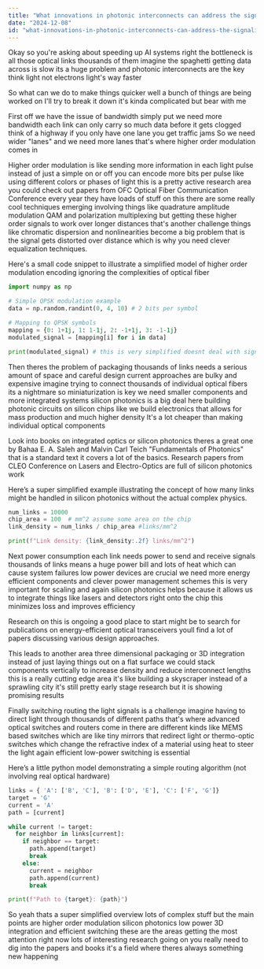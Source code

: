 ```yaml
---
title: "What innovations in photonic interconnects can address the signaling limitations encountered in systems with thousands of optical links for AI tasks?"
date: "2024-12-08"
id: "what-innovations-in-photonic-interconnects-can-address-the-signaling-limitations-encountered-in-systems-with-thousands-of-optical-links-for-ai-tasks"
---
```


Okay so you're asking about speeding up AI systems right  the bottleneck is all those optical links thousands of them  imagine the spaghetti  getting data across is slow its a huge problem  and photonic interconnects are the key  think light not electrons  light's way faster

So what can we do to make things quicker  well a bunch of things are being worked on I'll try to break it down  it's kinda complicated but bear with me

First off we have the issue of  bandwidth  simply put we need more bandwidth  each link can only carry so much data before it gets clogged  think of a highway if you only have one lane you get traffic jams  So we need wider "lanes"  and we need more lanes  that's where higher order modulation comes in

Higher order modulation is like sending more information in each light pulse instead of just a simple on or off you can encode more bits per pulse  like using different colors or phases of light  this is a pretty active research area you could check out papers from OFC Optical Fiber Communication Conference every year they have loads of stuff on this  there are some really cool techniques emerging involving things like  quadrature amplitude modulation QAM and polarization multiplexing   but getting these higher order signals to work over longer distances that's another challenge  things like chromatic dispersion and nonlinearities become a big problem that is the signal gets distorted over distance which is why you need clever equalization techniques.


Here's a small code snippet to illustrate a simplified model of higher order modulation encoding ignoring the complexities of optical fiber

```python
import numpy as np

# Simple QPSK modulation example
data = np.random.randint(0, 4, 10) # 2 bits per symbol

# Mapping to QPSK symbols
mapping = {0: 1+1j, 1: 1-1j, 2: -1+1j, 3: -1-1j}
modulated_signal = [mapping[i] for i in data]

print(modulated_signal) # this is very simplified doesnt deal with signal transmission issues
```


Then theres the problem of  packaging  thousands of links needs a serious amount of space and careful design   current approaches are bulky and expensive  imagine trying to connect thousands of individual optical fibers its a nightmare  so miniaturization is key  we need smaller components and more integrated systems silicon photonics is a big deal here  building photonic circuits on silicon chips like we build electronics  that allows for mass production and much higher density  It's a lot cheaper than making individual optical components

Look into books on integrated optics or silicon photonics theres a great one by  Bahaa E. A. Saleh and Malvin Carl Teich  "Fundamentals of Photonics" that is a standard text it covers a lot of the basics.  Research papers from CLEO Conference on Lasers and Electro-Optics are full of silicon photonics work


Here’s a super simplified example illustrating the concept of how many links might be handled in silicon photonics without the actual complex physics.

```python
num_links = 10000
chip_area = 100  # mm^2 assume some area on the chip
link_density = num_links / chip_area #links/mm^2

print(f"Link density: {link_density:.2f} links/mm^2")
```


Next  power consumption  each link needs power to send and receive signals  thousands of links means a huge power bill and lots of heat  which can cause system failures low power devices are crucial   we need more energy efficient components and clever power management schemes  this is very important for scaling  and again silicon photonics helps because it allows us to integrate things like lasers and detectors right onto the chip this minimizes loss and improves efficiency

Research on this is ongoing   a good place to start might be to search for publications on energy-efficient optical transceivers  youll find a lot of papers discussing various design approaches.


This leads to another area three dimensional packaging or 3D integration  instead of just laying things out on a flat surface we could stack components vertically to increase density and reduce interconnect lengths this is a really cutting edge area  it's like building a skyscraper instead of a sprawling city it's still pretty early stage research but it is showing promising results


Finally  switching  routing the light signals is a challenge imagine having to direct light through thousands of different paths  that's where advanced optical switches and routers come in  there are different kinds   like MEMS based switches which are like tiny mirrors that redirect light or thermo-optic switches which change the refractive index of a material using heat to steer the light  again efficient low-power switching is essential  

Here’s a little python model demonstrating a simple routing algorithm (not involving real optical hardware)

```python
links = { 'A': ['B', 'C'], 'B': ['D', 'E'], 'C': ['F', 'G']}
target = 'G'
current = 'A'
path = [current]

while current != target:
  for neighbor in links[current]:
    if neighbor == target:
      path.append(target)
      break
    else:
      current = neighbor
      path.append(current)
      break

print(f"Path to {target}: {path}")
```

So yeah thats a super simplified overview  lots of complex stuff  but the main points are higher order modulation  silicon photonics  low power  3D integration  and efficient switching  these are the areas getting the most attention right now lots of interesting research going on   you really need to dig into the papers and books  it's a field where theres always something new happening
